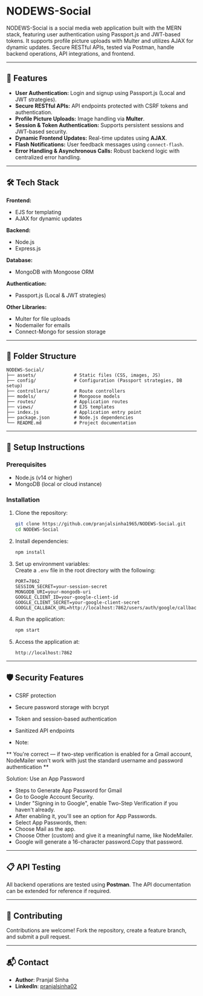 
# NODEWS-Social  

NODEWS-Social is a social media web application built with the MERN stack, featuring user authentication using Passport.js and JWT-based tokens. It supports profile picture uploads with Multer and utilizes AJAX for dynamic updates. Secure RESTful APIs, tested via Postman, handle backend operations, API integrations, and frontend.

---

## 🚀 **Features**

- **User Authentication:** Login and signup using Passport.js (Local and JWT strategies).  
- **Secure RESTful APIs:** API endpoints protected with CSRF tokens and authentication.  
- **Profile Picture Uploads:** Image handling via **Multer**.  
- **Session & Token Authentication:** Supports persistent sessions and JWT-based security.  
- **Dynamic Frontend Updates:** Real-time updates using **AJAX**.  
- **Flash Notifications:** User feedback messages using `connect-flash`.  
- **Error Handling & Asynchronous Calls:** Robust backend logic with centralized error handling.  

---

## 🛠 **Tech Stack**

**Frontend:**  
- EJS for templating  
- AJAX for dynamic updates  

**Backend:**  
- Node.js  
- Express.js  

**Database:**  
- MongoDB with Mongoose ORM  

**Authentication:**  
- Passport.js (Local & JWT strategies)  

**Other Libraries:**  
- Multer for file uploads  
- Nodemailer for emails  
- Connect-Mongo for session storage  

---

## 📂 **Folder Structure**  

```
NODEWS-Social/
├── assets/              # Static files (CSS, images, JS)
├── config/              # Configuration (Passport strategies, DB setup)
├── controllers/         # Route controllers
├── models/              # Mongoose models
├── routes/              # Application routes
├── views/               # EJS templates
├── index.js             # Application entry point
├── package.json         # Node.js dependencies
└── README.md            # Project documentation
```

---

## 🔧 **Setup Instructions**

### **Prerequisites**

- Node.js (v14 or higher)  
- MongoDB (local or cloud instance)  

### **Installation**

1. Clone the repository:
   ```bash
   git clone https://github.com/pranjalsinha1965/NODEWS-Social.git
   cd NODEWS-Social
   ```

2. Install dependencies:
   ```bash
   npm install
   ```

3. Set up environment variables:  
   Create a `.env` file in the root directory with the following:
   ```env
   PORT=7862
   SESSION_SECRET=your-session-secret
   MONGODB_URI=your-mongodb-uri
   GOOGLE_CLIENT_ID=your-google-client-id
   GOOGLE_CLIENT_SECRET=your-google-client-secret
   GOOGLE_CALLBACK_URL=http://localhost:7862/users/auth/google/callback
   ```

4. Run the application:
   ```bash
   npm start
   ```

5. Access the application at:
   ```
   http://localhost:7862
   ```

---

## 🛡 **Security Features**

- CSRF protection
- Secure password storage with bcrypt
- Token and session-based authentication
- Sanitized API endpoints

- Note:

** You're correct — if two-step verification is enabled for a Gmail account, NodeMailer won't work with just the standard username and password authentication **

Solution: 
Use an App Password
- Steps to Generate App Password for Gmail
- Go to Google Account Security.
- Under "Signing in to Google", enable Two-Step Verification if you haven't already.
- After enabling it, you'll see an option for App Passwords.
- Select App Passwords, then:
- Choose Mail as the app.
- Choose Other (custom) and give it a meaningful name, like NodeMailer.
- Google will generate a 16-character password.Copy that password.

---

## 📋 **API Testing**

All backend operations are tested using **Postman**. The API documentation can be extended for reference if required.

---

## 🤝 **Contributing**

Contributions are welcome! Fork the repository, create a feature branch, and submit a pull request.

---

## 📬 **Contact**

- **Author**: Pranjal Sinha  
- **LinkedIn**: [pranjalsinha02](https://www.linkedin.com/in/pranjalsinha02)
